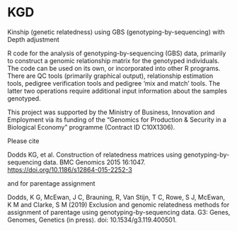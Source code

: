 # KGD
Kinship (genetic relatedness) using GBS (genotyping-by-sequencing) with Depth adjustment

R code for the analysis of genotyping-by-sequencing (GBS) data, primarily to construct a genomic relationship matrix for the genotyped individuals. The code can be used on its own, or incorporated into other R programs. There are QC tools (primarily graphical output), relationship estimation tools, pedigree verification tools and pedigree ‘mix and match’ tools. The latter two operations require additional input information about the samples genotyped.

This project was supported by the Ministry of Business, Innovation and Employment via its funding of the “Genomics for Production & Security in a Biological Economy” programme (Contract ID C10X1306). 

Please cite

Dodds KG, et al. Construction of relatedness matrices using genotyping-by-sequencing data. BMC Genomics 2015 16:1047. https://doi.org/10.1186/s12864-015-2252-3

and for parentage assignment

Dodds, K G, McEwan, J C, Brauning, R, Van Stijn, T C, Rowe, S J, McEwan, K M and Clarke, S M (2019) Exclusion and genomic relatedness methods for assignment of parentage using genotyping-by-sequencing data. G3: Genes, Genomes, Genetics (in press). doi: 10.1534/g3.119.400501.
